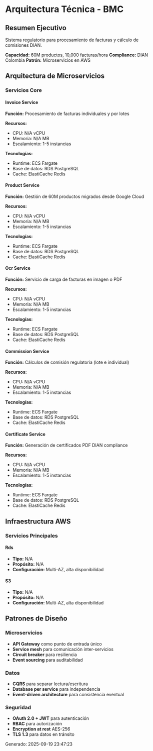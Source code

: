 # Arquitectura Técnica - BMC

## Resumen Ejecutivo
Sistema regulatorio para procesamiento de facturas y cálculo de comisiones DIAN.

**Capacidad:** 60M productos, 10,000 facturas/hora
**Compliance:** DIAN Colombia
**Patrón:** Microservicios en AWS

## Arquitectura de Microservicios

### Servicios Core

#### Invoice Service

**Función:** Procesamiento de facturas individuales y por lotes

**Recursos:**
- CPU: N/A vCPU
- Memoria: N/A MB
- Escalamiento: 1-5 instancias

**Tecnologías:**
- Runtime: ECS Fargate
- Base de datos: RDS PostgreSQL
- Cache: ElastiCache Redis

#### Product Service

**Función:** Gestión de 60M productos migrados desde Google Cloud

**Recursos:**
- CPU: N/A vCPU
- Memoria: N/A MB
- Escalamiento: 1-5 instancias

**Tecnologías:**
- Runtime: ECS Fargate
- Base de datos: RDS PostgreSQL
- Cache: ElastiCache Redis

#### Ocr Service

**Función:** Servicio de carga de facturas en imagen o PDF

**Recursos:**
- CPU: N/A vCPU
- Memoria: N/A MB
- Escalamiento: 1-5 instancias

**Tecnologías:**
- Runtime: ECS Fargate
- Base de datos: RDS PostgreSQL
- Cache: ElastiCache Redis

#### Commission Service

**Función:** Cálculos de comisión regulatoria (lote e individual)

**Recursos:**
- CPU: N/A vCPU
- Memoria: N/A MB
- Escalamiento: 1-5 instancias

**Tecnologías:**
- Runtime: ECS Fargate
- Base de datos: RDS PostgreSQL
- Cache: ElastiCache Redis

#### Certificate Service

**Función:** Generación de certificados PDF DIAN compliance

**Recursos:**
- CPU: N/A vCPU
- Memoria: N/A MB
- Escalamiento: 1-5 instancias

**Tecnologías:**
- Runtime: ECS Fargate
- Base de datos: RDS PostgreSQL
- Cache: ElastiCache Redis

## Infraestructura AWS

### Servicios Principales

#### Rds
- **Tipo:** N/A
- **Propósito:** N/A
- **Configuración:** Multi-AZ, alta disponibilidad

#### S3
- **Tipo:** N/A
- **Propósito:** N/A
- **Configuración:** Multi-AZ, alta disponibilidad

## Patrones de Diseño

### Microservicios
- **API Gateway** como punto de entrada único
- **Service mesh** para comunicación inter-servicios
- **Circuit breaker** para resiliencia
- **Event sourcing** para auditabilidad

### Datos
- **CQRS** para separar lectura/escritura
- **Database per service** para independencia
- **Event-driven architecture** para consistencia eventual

### Seguridad
- **OAuth 2.0 + JWT** para autenticación
- **RBAC** para autorización
- **Encryption at rest** AES-256
- **TLS 1.3** para datos en tránsito

Generado: 2025-09-19 23:47:23
